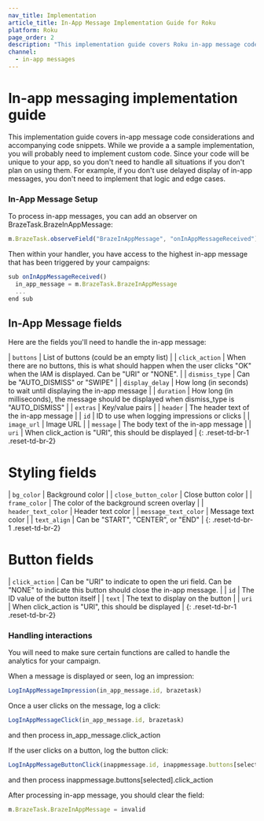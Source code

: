 ```yaml
---
nav_title: Implementation
article_title: In-App Message Implementation Guide for Roku
platform: Roku
page_order: 2
description: "This implementation guide covers Roku in-app message code considerations"
channel:
  - in-app messages
---
```


# In-app messaging implementation guide

 This implementation guide covers in-app message code considerations and accompanying code snippets.  While we provide a a sample implementation, you will probably need to implement custom code. Since your code will be unique to your app, so you don't need to handle all situations if you don't plan on using them.  For example, if you don't use delayed display of in-app messages, you don't need to implement that logic and edge cases.

### In-App Message Setup

To process in-app messages, you can add an observer on BrazeTask.BrazeInAppMessage:

```javascript
m.BrazeTask.observeField("BrazeInAppMessage", "onInAppMessageReceived")
```

Then within your handler, you have access to the highest in-app message that has been triggered by your campaigns:

```javascript
sub onInAppMessageReceived()
  in_app_message = m.BrazeTask.BrazeInAppMessage
  ...
end sub
```

## In-App Message fields
Here are the fields you'll need to handle the in-app message:

| `buttons` | List of buttons (could be an empty list) |
| `click_action` | When there are no buttons, this is what should happen when the user clicks "OK" when the IAM is displayed. Can be "URI" or "NONE". |
| `dismiss_type` | Can be "AUTO_DISMISS" or "SWIPE" |
| `display_delay` | How long (in seconds) to wait until displaying the in-app message |
| `duration` | How long (in milliseconds), the message should be displayed when dismiss_type is "AUTO_DISMISS" |
| `extras` | Key/value pairs |
| `header` | The header text of the in-app message |
| `id` | ID to use when logging impressions or clicks |
| `image_url` | Image URL |
| `message` | The body text of the in-app message |
| `uri` | When click_action is "URI", this should be displayed |
{: .reset-td-br-1 .reset-td-br-2}

# Styling fields
| `bg_color` | Background color |
| `close_button_color` | Close button color |
| `frame_color` | The color of the background screen overlay |
| `header_text_color` | Header text color |
| `message_text_color` | Message text color |
| `text_align` | Can be "START", "CENTER", or "END" |
{: .reset-td-br-1 .reset-td-br-2}

# Button fields
| `click_action` | Can be "URI" to indicate to open the uri field. Can be "NONE" to indicate this button should close the in-app message. |
| `id` | The ID value of the button itself |
| `text` | The text to display on the button |
| `uri` | When click_action is "URI", this should be displayed |
{: .reset-td-br-1 .reset-td-br-2}

### Handling interactions

You will need to make sure certain functions are called to handle the analytics for your campaign.<br />

When a message is displayed or seen, log an impression:
```javascript
LogInAppMessageImpression(in_app_message.id, brazetask)
```

Once a user clicks on the message, log a click:
```javascript
LogInAppMessageClick(in_app_message.id, brazetask)
```
and then process in_app_message.click_action

If the user clicks on a button, log the button click:
```javascript
LogInAppMessageButtonClick(inappmessage.id, inappmessage.buttons[selected].id, brazetask)
```
and then process inappmessage.buttons[selected].click_action

After processing in-app message, you should clear the field:
```javascript
m.BrazeTask.BrazeInAppMessage = invalid
```

